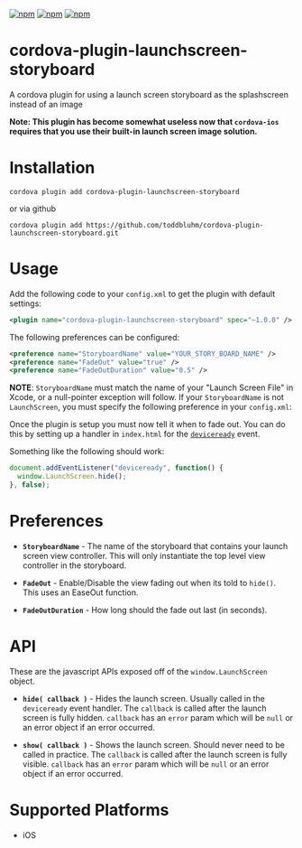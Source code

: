 [![npm](https://img.shields.io/npm/v/cordova-plugin-launchscreen-storyboard.svg?maxAge=86400)](https://www.npmjs.com/package/cordova-plugin-launchscreen-storyboard)
[![npm](https://img.shields.io/npm/dm/cordova-plugin-launchscreen-storyboard.svg?maxAge=86400)](https://www.npmjs.com/package/cordova-plugin-launchscreen-storyboard)
[![npm](https://img.shields.io/npm/l/cordova-plugin-launchscreen-storyboard.svg?maxAge=2592000)](https://www.npmjs.com/package/cordova-plugin-launchscreen-storyboard)

# cordova-plugin-launchscreen-storyboard
A cordova plugin for using a launch screen storyboard as the splashscreen instead of an image

**Note: This plugin has become somewhat useless now that `cordova-ios` requires that you use their built-in launch screen image solution.**

# Installation
`cordova plugin add cordova-plugin-launchscreen-storyboard`

or via github

`cordova plugin add https://github.com/toddbluhm/cordova-plugin-launchscreen-storyboard.git`


# Usage

Add the following code to your `config.xml` to get the plugin with default settings:
```xml
<plugin name="cordova-plugin-launchscreen-storyboard" spec="~1.0.0" />
```

The following preferences can be configured:

```xml
<preference name="StoryboardName" value="YOUR_STORY_BOARD_NAME" />
<preference name="FadeOut" value="true" />
<preference name="FadeOutDuration" value="0.5" />
```

**NOTE**:
`StoryboardName` must match the name of your "Launch Screen File" in Xcode,  or a null-pointer exception will follow.
If your `StoryboardName` is not `LaunchScreen`, you must specify the following preference in your `config.xml`:

Once the plugin is setup you must now tell it when to fade out. You can do this by setting up a handler in `index.html` for the [`deviceready`](http://cordova.apache.org/docs/en/6.x/cordova/events/events.html#deviceready) event.

Something like the following should work:
```js
document.addEventListener("deviceready", function() {
  window.LaunchScreen.hide();
}, false);
```

# Preferences
- **`StoryboardName`** - The name of the storyboard that contains your launch screen view controller.
This will only instantiate the top level view controller in the storyboard.

- **`FadeOut`** - Enable/Disable the view fading out when its told to `hide()`. This uses an EaseOut function.

- **`FadeOutDuration`** - How long should the fade out last (in seconds).

# API

These are the javascript APIs exposed off of the `window.LaunchScreen` object.

- **`hide( callback )`** - Hides the launch screen. Usually called in the `deviceready` event handler. The `callback` is called after the launch screen is fully hidden. `callback` has an `error` param which will be `null` or an error object if an error occurred.

- **`show( callback )`** - Shows the launch screen. Should never need to be called in practice. The `callback` is called after the launch screen is fully visible. `callback` has an `error` param which will be `null` or an error object if an error occurred.

# Supported Platforms
- iOS
